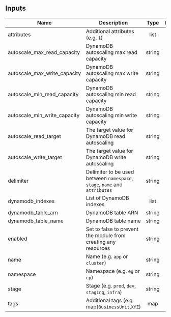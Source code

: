 
## Inputs

| Name | Description | Type | Default | Required |
|------|-------------|:----:|:-----:|:-----:|
| attributes | Additional attributes (e.g. `1`) | list | `<list>` | no |
| autoscale_max_read_capacity | DynamoDB autoscaling max read capacity | string | `20` | no |
| autoscale_max_write_capacity | DynamoDB autoscaling max write capacity | string | `20` | no |
| autoscale_min_read_capacity | DynamoDB autoscaling min read capacity | string | `5` | no |
| autoscale_min_write_capacity | DynamoDB autoscaling min write capacity | string | `5` | no |
| autoscale_read_target | The target value for DynamoDB read autoscaling | string | `50` | no |
| autoscale_write_target | The target value for DynamoDB write autoscaling | string | `50` | no |
| delimiter | Delimiter to be used between `namespace`, `stage`, `name` and `attributes` | string | `-` | no |
| dynamodb_indexes | List of DynamoDB indexes | list | `<list>` | no |
| dynamodb_table_arn | DynamoDB table ARN | string | - | yes |
| dynamodb_table_name | DynamoDB table name | string | - | yes |
| enabled | Set to false to prevent the module from creating any resources | string | `true` | no |
| name | Name  (e.g. `app` or `cluster`) | string | - | yes |
| namespace | Namespace (e.g. `eg` or `cp`) | string | - | yes |
| stage | Stage (e.g. `prod`, `dev`, `staging`, `infra`) | string | - | yes |
| tags | Additional tags (e.g. map(`BusinessUnit`,`XYZ`) | map | `<map>` | no |


